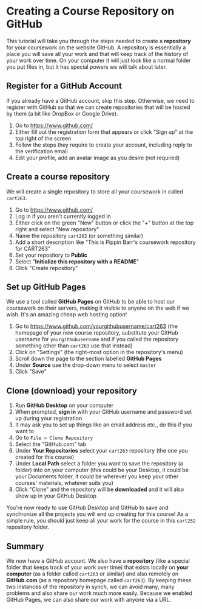 # Creating a Course Repository on GitHub

This tutorial will take you through the steps needed to create a __repository__ for your coursework on the website GitHub. A repository is essentially a place you will save all your work and that will keep track of the history of your work over time. On your computer it will just look like a normal folder you put files in, but it has special powers we will talk about later.

## Register for a GitHub Account

If you already have a GitHub account, skip this step. Otherwise, we need to register with GitHub so that we can create repositories that will be hosted by them (a bit like DropBox or Google Drive).

1. Go to https://www.github.com/
1. Either fill out the registration form that appears or click "Sign up" at the top right of the screen
1. Follow the steps they require to create your account, including reply to the verification email
1. Edit your profile, add an avatar image as you desire (not required)

## Create a course repository

We will create a single repository to store all your coursework in called `cart263`.

1. Go to https://www.github.com/
1. Log in if you aren't currently logged in
1. Either click on the green "New" button or click the "+" button at the top right and select "New repository"
1. Name the repository `cart263` (or something similar)
1. Add a short description like "This is Pippin Barr's coursework repository for CART263"
1. Set your repository to __Public__
1. Select "__Initialize this repository with a README__"
1. Click "Create repository"

## Set up GitHub Pages

We use a tool called __GitHub Pages__ on GitHub to be able to host our coursework on their servers, making it visible to anyone on the web if we wish. It's an amazing cheap web hosting option!

1. Go to https://www.github.com/yourgithubusername/cart263 (the homepage of your new course repository, substitute your GitHub username for `yourgithubusername` and if you called the repository something other than `cart263` use that instead)
1. Click on "Settings" (the right-most option in the repository's menu)
1. Scroll down the page to the section labelled __GitHub Pages__
1. Under __Source__ use the drop-down menu to select `master`
1. Click "Save"

## Clone (download) your repository

1. Run __GitHub Desktop__ on your computer
1. When prompted, __sign in__ with your GitHub username and password set up during your registration
1. It may ask you to set up things like an email address etc., do this if you want to
1. Go to `File > Clone Repository`
1. Select the "GitHub.com" tab
1. Under __Your Repositories__ select your `cart263` repository (the one you created for this course)
1. Under __Local Path__ select a folder you want to save the repository (a folder) into on your computer (this could be your Desktop, it could be your Documents folder, it could be wherever you keep your other courses' materials, whatever suits you)
1. Click "Clone" and the repository will be __downloaded__ and it will also show up in your GitHub Desktop

You're now ready to use GitHub Desktop and GitHub to save and synchronize all the projects you will end up creating for this course! As a simple rule, you should just keep all your work for the course in this `cart252` repository folder.

## Summary

We now have a GitHub account. We also have a __repository__ (like a special folder that keeps track of your work over time) that exists locally on __your computer__ (as a folder called `cart263` or similar) and also remotely on __GitHub.com__ (as a repository homepage called `cart263`). By keeping these two instances of the repository in synch, we can avoid many, many problems and also share our work much more easily. Because we enabled GitHub Pages, we can also share our work with anyone via a URL.
